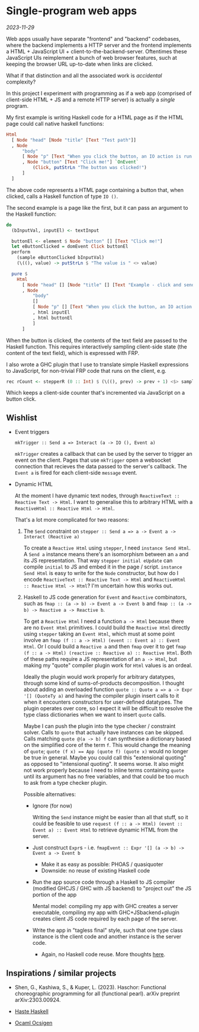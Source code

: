 # Single-program web apps

*2023-11-29*

Web apps usually have separate "frontend" and "backend" codebases, where the backend implements a
HTTP server and the frontend implements a HTML + JavaScript UI + client-to-the-backend-server.
Oftentimes these JavaScript UIs reimplement a bunch of web browser features, such at keeping the
browser URL up-to-date when links are clicked.

What if that distinction and all the associated work is *accidental* complexity?

In this project I experiment with programming as if a web app (comprised of client-side HTML + JS
and a remote HTTP server) is actually a *single* program.

My first example is writing Haskell code for a HTML page as if the HTML page could call native
haskell functions:

```haskell
Html
  [ Node "head" [Node "title" [Text "Test path"]]
  , Node
      "body"
      [ Node "p" [Text "When you click the button, an IO action is run on the server."]
      , Node "button" [Text "Click me!"] `OnEvent`
          (Click, putStrLn "The button was clicked!")
      ]
  ]
```

The above code represents a HTML page containing a button that, when clicked, calls a Haskell function
of type `IO ()`.

The second example is a page like the first, but it can pass an argument to the Haskell
function:

```haskell
do
  (bInputVal, inputEl) <- textInput

  buttonEl <- element $ Node "button" [] [Text "Click me!"]
  let eButtonClicked = domEvent Click buttonEl
  perform
    (sample eButtonClicked bInputVal)
    (\((), value) -> putStrLn $ "The value is " <> value)

  pure $
    Html
      [ Node "head" [] [Node "title" [] [Text "Example - click and send"]]
      , Node
          "body"
          []
          [ Node "p" [] [Text "When you click the button, an IO action is run on the server using the contents of the text input."]
          , html inputEl
          , html buttonEl
          ]
      ]
```

When the button is clicked, the contents of the text field are passed to the Haskell function.
This requires interactively sampling client-side state (the content of the text field), which is
expressed with FRP.

I also wrote a GHC plugin that I use to translate simple Haskell expressions to JavaScript,
for non-trivial FRP code that runs on the client, e.g.

```haskell
rec rCount <- stepperR (0 :: Int) $ (\((), prev) -> prev + 1) <$> sample eButtonClicked (current rCount)
``` 

Which keeps a client-side counter that's incremented via JavaScript on a button click.

## Wishlist

* Event triggers

  `mkTrigger :: Send a => Interact (a -> IO (), Event a)`
  
  `mkTrigger` creates a callback that can be used by the server to trigger an event on the client.
  Pages that use `mkTrigger` open a websocket connection that recieves the data passed to the server's callback.
  The `Event a` is fired for each client-side `message` event.

* Dynamic HTML

  At the moment I have dynamic text nodes, through `ReactiveText :: Reactive Text -> Html`.
  I want to generalise this to arbitrary HTML with a `ReactiveHtml :: Reactive Html -> Html`.
  
  That's a lot more complicated for two reasons:
  
  1. The `Send` constraint on `stepper :: Send a => a -> Event a -> Interact (Reactive a)`
  
     To create a `Reactive Html` using `stepper`, I need `instance Send Html`.
     A `Send a` instance means there's an isomorphism between an `a` and its JS representation.
     That way `stepper initial eUpdate` can compile `initial` to JS and embed it in the page / script.
     `instance Send Html` is easy to write for the `Node` constructor, but how do I encode
     `ReactiveText :: Reactive Text -> Html` and `ReactiveHtml :: Reactive Html -> Html`?
     I'm uncertain how this works out.

  2. Haskell to JS code generation for `Event` and `Reactive` combinators, such as
     `fmap :: (a -> b) -> Event a -> Event b` and `fmap :: (a -> b) -> Reactive a -> Reactive b`.
    
     To get a `Reactive Html` I need a function `a -> Html` because there are no `Event Html` primitives.
     I could build the `Reactive Html` directly using `stepper` taking an `Event Html`,
     which must at some point involve an `fmap (f :: a -> Html) (event :: Event a) :: Event Html`.
     Or I could build a `Reactive a` and then `fmap` over it to get
     `fmap (f :: a -> Html) (reactive :: Reactive a) :: Reactive Html`.
     Both of these paths require a JS representation of an `a -> Html`, but
     making my "quote" compiler plugin work for `Html` values is an ordeal.
     
     Ideally the plugin would work properly for arbitrary datatypes, through some kind of
     sums-of-products decomposition.
     I thought about adding an overloaded function `quote :: Quote a => a -> Expr '[] (QuoteTy a)`
     and having the compiler plugin insert calls to it when it encounters constructors for
     user-defined datatypes.
     The plugin operates over core, so I expect it will be difficult to resolve the type class
     dictionaries when we want to insert `quote` calls.
     
     Maybe I can push the plugin into the type checker / constraint solver.
     Calls to `quote` that actually have instances can be skipped.
     Calls matching `quote @(a -> b) f` can synthesise a dictionary based on the simplified
     core of the term `f`.
     This would change the meaning of `quote`; `quote (f x) == App (quote f) (quote x)` would no longer be true in general.
     Maybe you could call this "extensional quoting" as opposed to "intensional quoting". It seems worse.
     It also might not work properly because I need to inline terms containing `quote` until its
     argument has no free variables, and that could be too much to ask from a type checker plugin.
    
     Possible alternatives:
    
     * Ignore (for now)
    
       Writing the `Send` instance might be easier than all that stuff, so 
       it could be feasible to use `request (f :: a -> Html) (event :: Event a) :: Event Html`
       to retrieve dynamic HTML from the server.
    
     * Just construct `Expr`s - i.e. `fmapEvent :: Expr '[] (a -> b) -> Event a -> Event b`
       * Make it as easy as possible: PHOAS / quasiquoter
       * Downside: no reuse of existing Haskell code
     
     * Run the app source code through a Haskell to JS compiler (modified GHCJS / GHC with JS backend) to "project out"
       the JS portion of the app
      
       Mental model: compiling my app with GHC creates a server executable, compiling my app
       with GHC+JSbackend+plugin creates client JS code required by each page of the server.
      
     * Write the app in "tagless final" style, such that one type class instance is the client
       code and another instance is the server code.
       * Again, no Haskell code reuse. More thoughts [here](./notes/client-server-code-reuse.md).

## Inspirations / similar projects

* Shen, G., Kashiwa, S., & Kuper, L. (2023). Haschor: Functional choreographic programming for
    all (functional pearl). arXiv preprint arXiv:2303.00924.

* [Haste Haskell](https://web.archive.org/web/20221004075724/https://www.haste-lang.org/)

* [Ocaml Ocsigen](https://ocsigen.org)